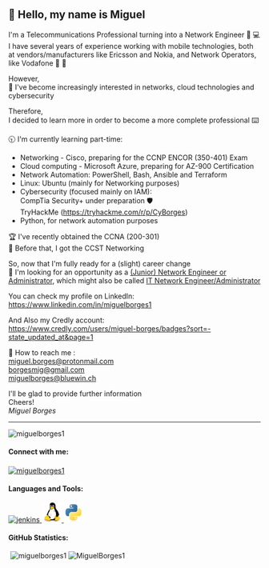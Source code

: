 <b><h2>👋  Hello, my name is Miguel</h2></b>

I'm a Telecommunications Professional turning into a Network Engineer 📱  💻 </br>
I have several years of experience working with mobile technologies, both at vendors/manufacturers like Ericsson and Nokia, and Network Operators, like Vodafone 📶 📡

However,</br>
👀  I've become increasingly interested in networks, cloud technologies and cybersecurity </br>

Therefore,</br>
I decided to learn more in order to become a more complete professional ⌨️

🕤 I'm currently learning part-time:</br>
+ Networking - Cisco, preparing for the CCNP ENCOR (350-401) Exam
+ Cloud computing - Microsoft Azure, preparing for AZ-900 Certification
+ Network Automation: PowerShell, Bash, Ansible and Terraform
+ Linux: Ubuntu (mainly for Networking purposes)
+ Cybersecurity (focused mainly on IAM):
  </br>CompTia Security+ under preparation 🛡️</br>
  TryHackMe (https://tryhackme.com/r/p/CyBorges) 
+ Python, for network automation purposes

🏆  I've recently obtained the CCNA (200-301)</br>
🥈  Before that, I got the CCST Networking

So, now that I'm fully ready for a (slight) career change </br>
🔀 I'm looking for an opportunity as a <ins> (Junior) Network Engineer or Administrator</ins>, 
which might also be called <ins>IT Network Engineer/Administrator</ins>

You can check my profile on LinkedIn:</br>
https://www.linkedin.com/in/miguelborges1

And Also my Credly account:</br>
https://www.credly.com/users/miguel-borges/badges?sort=-state_updated_at&page=1
<!--START_SECTION:badges-->
<!--END_SECTION:badges-->

<!--
<h4> My Credly badges </h4>
[![CCNA](https://images.credly.com/size/100x100/images/6dadb1cc-71e5-43a8-836f-e16ef33ff394)]([https://www.credly.com/badges/6dadb1cc-71e5-43a8-836f-e16ef33ff394](https://www.credly.com/badges/6dadb1cc-71e5-43a8-836f-e16ef33ff394) "CCNA")
END_SECTION:badges-->

<!-- 
Take a look at some of <b><h2>My Projects</h2></b>
-->
  
📧 How to reach me :</br>
miguel.borges@protonmail.com</br>
borgesmig@gmail.com</br>
miguelborges@bluewin.ch</br>

I'll be glad to provide further information</br>
Cheers!</br>
*Miguel Borges*

---------------------------------------------------------------------------------

<p align="left"> <img src="https://komarev.com/ghpvc/?username=miguelborges1&label=Profile%20views&color=0e75b6&style=flat" alt="miguelborges1" /> </p>

<h4 align="left">Connect with me:</h4>
<p align="left">
<a href="https://linkedin.com/in/miguelborges1" target="blank"><img align="center" src="https://raw.githubusercontent.com/rahuldkjain/github-profile-readme-generator/master/src/images/icons/Social/linked-in-alt.svg" alt="miguelborges1" height="30" width="40" /></a>
</p>

<h4 align="left">Languages and Tools:</h4>
<p align="left"> <a href="https://www.jenkins.io" target="_blank" rel="noreferrer"> <img src="https://www.vectorlogo.zone/logos/jenkins/jenkins-icon.svg" alt="jenkins" width="40" height="40"/> </a> <a href="https://www.linux.org/" target="_blank" rel="noreferrer"> <img src="https://raw.githubusercontent.com/devicons/devicon/master/icons/linux/linux-original.svg" alt="linux" width="40" height="40"/> </a> <a href="https://www.python.org" target="_blank" rel="noreferrer"> <img src="https://raw.githubusercontent.com/devicons/devicon/master/icons/python/python-original.svg" alt="python" width="40" height="40"/> </a> </p>

<h4 align="left">GitHub Statistics:</h4>
<p>&nbsp;<img align="centre" src="https://github-readme-stats.vercel.app/api?username=miguelborges1&show_icons=true&locale=en" alt="miguelborges1" />
<img align="centre" src="https://github-readme-streak-stats.herokuapp.com/?user=miguelborges1&" alt="MiguelBorges1" />

<!---
BorgesMig/BorgesMig is a ✨ special ✨ repository because its `README.md` (this file) appears on your GitHub profile.
You can click the Preview link to take a look at your changes.
--->
